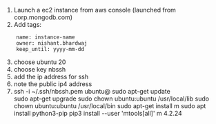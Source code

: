 1. Launch a ec2 instance from aws console (launched from corp.mongodb.com)
2. Add tags:
```
    name: instance-name
    owner: nishant.bhardwaj
    keep_until: yyyy-mm-dd 
```
3. choose ubuntu 20
4. choose key nbssh
5. add the ip address for ssh
6. note the public ip4 address
7. ssh -i ~/.ssh/nbssh.pem ubuntu@<public ipv4 address>
sudo apt-get update   
sudo apt-get upgrade
sudo chown ubuntu:ubuntu /usr/local/lib
sudo chown ubuntu:ubuntu /usr/local/bin
sudo apt-get install m
sudo apt install python3-pip
pip3 install --user 'mtools[all]'
m 4.2.24
